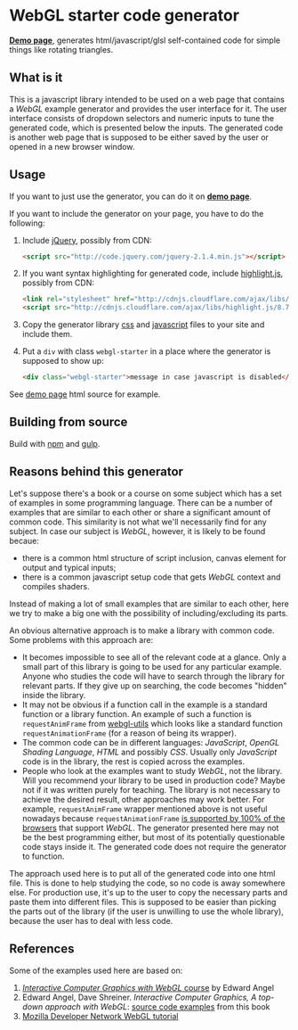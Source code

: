 # WebGL starter code generator

**[Demo page][demo-en-base]**, generates html/javascript/glsl self-contained code for simple things like rotating triangles.

## What is it

This is a javascript library intended to be used on a web page that contains a *WebGL* example generator and provides the user interface for it.
The user interface consists of dropdown selectors and numeric inputs to tune the generated code, which is presented below the inputs.
The generated code is another web page that is supposed to be either saved by the user or opened in a new browser window.

## Usage

If you want to just use the generator, you can do it on **[demo page][demo-en-base]**.

If you want to include the generator on your page, you have to do the following:

1. Include [jQuery], possibly from CDN:
   ```html
   <script src="http://code.jquery.com/jquery-2.1.4.min.js"></script>
   ```

2. If you want syntax highlighting for generated code, include [highlight.js], possibly from CDN:
   ```html
   <link rel="stylesheet" href="http://cdnjs.cloudflare.com/ajax/libs/highlight.js/8.7/styles/default.min.css">
   <script src="http://cdnjs.cloudflare.com/ajax/libs/highlight.js/8.7/highlight.min.js"></script>
   ```

3. Copy the generator library [css][lib-css] and [javascript][lib-js] files to your site and include them.

4. Put a `div` with class `webgl-starter` in a place where the generator is supposed to show up:
   ```html
   <div class="webgl-starter">message in case javascript is disabled</div>
   ```

See [demo page][demo-en-base] html source for example.

## Building from source

Build with [npm] and [gulp].

## Reasons behind this generator

Let's suppose there's a book or a course on some subject which has a set of examples in some programming language.
There can be a number of examples that are similar to each other or share a significant amount of common code.
This similarity is not what we'll necessarily find for any subject.
In case our subject is *WebGL*, however, it is likely to be found becaue:

* there is a common html structure of script inclusion, canvas element for output and typical inputs;
* there is a common javascript setup code that gets *WebGL* context and compiles shaders.

Instead of making a lot of small examples that are similar to each other, here we try to make a big one
with the possibility of including/excluding its parts.

An obvious alternative approach is to make a library with common code.
Some problems with this approach are:

* It becomes impossible to see all of the relevant code at a glance.
  Only a small part of this library is going to be used for any particular example.
  Anyone who studies the code will have to search through the library for relevant parts.
  If they give up on searching, the code becomes "hidden" inside the library.
* It may not be obvious if a function call in the example is a standard function or a library function.
  An example of such a function is `requestAnimFrame` from [webgl-utils] which looks like a standard function `requestAnimationFrame`
  (for a reason of being its wrapper).
* The common code can be in different languages: *JavaScript*, *OpenGL Shading Language*, *HTML* and possibly *CSS*.
  Usually only *JavaScript* code is in the library, the rest is copied across the examples.
* People who look at the examples want to study *WebGL*, not the library.
  Will you recommend your library to be used in production code?
  Maybe not if it was written purely for teaching.
  The library is not necessary to achieve the desired result, other approaches may work better.
  For example, `requestAnimFrame` wrapper mentioned above is not useful nowadays because `requestAnimationFrame` [is supported by 100% of the browsers][webglstats] that support *WebGL*.
  The generator presented here may not be the best programming either, but most of its potentially questionable code stays inside it.
  The generated code does not require the generator to function.

The approach used here is to put all of the generated code into one html file.
This is done to help studying the code, so no code is away somewhere else.
For production use, it's up to the user to copy the necessary parts and paste them into different files.
This is supposed to be easier than picking the parts out of the library (if the user is unwilling to use the whole library), because the user has to deal with less code.

## References

Some of the examples used here are based on:

1. [*Interactive Computer Graphics with WebGL* course][esangel-course] by Edward Angel
2. Edward Angel, Dave Shreiner. *Interactive Computer Graphics, A top-down approach with WebGL*: [source code examples][esangel-code] from this book
3. [Mozilla Developer Network WebGL tutorial][mdn]

[demo-en-base]: http://antonkhorev.github.io/webgl-starter/en/base/
[lib-css]: http://antonkhorev.github.io/webgl-starter/lib/webgl-starter.css
[lib-js]: http://antonkhorev.github.io/webgl-starter/lib/webgl-starter.js
[jQuery]: https://jquery.com/
[highlight.js]: https://highlightjs.org/
[npm]: https://www.npmjs.com/
[gulp]: http://gulpjs.com/
[webgl-utils]: https://github.com/KhronosGroup/WebGL/blob/master/sdk/demos/common/webgl-utils.js
[webglstats]: http://webglstats.com/
[esangel-course]: https://www.coursera.org/course/webgl
[esangel-code]: https://github.com/esangel/WebGL
[mdn]: https://developer.mozilla.org/en-US/docs/Web/API/WebGL_API/Tutorial
